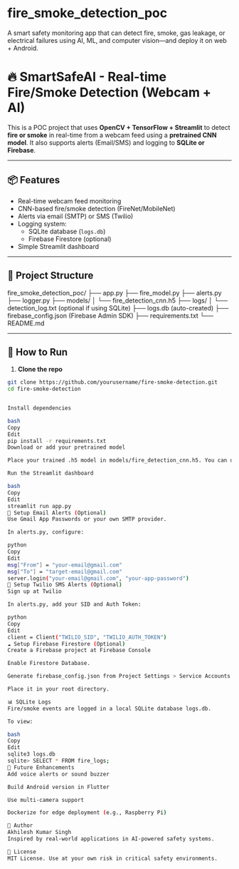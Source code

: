 # fire_smoke_detection_poc
A smart safety monitoring app that can detect fire, smoke, gas leakage, or electrical failures using AI, ML, and computer vision—and deploy it on web + Android. 
# 🔥 SmartSafeAI - Real-time Fire/Smoke Detection (Webcam + AI)

This is a POC project that uses **OpenCV + TensorFlow + Streamlit** to detect **fire or smoke** in real-time from a webcam feed using a **pretrained CNN model**. It also supports alerts (Email/SMS) and logging to **SQLite or Firebase**.

---

## 📦 Features

- Real-time webcam feed monitoring
- CNN-based fire/smoke detection (FireNet/MobileNet)
- Alerts via email (SMTP) or SMS (Twilio)
- Logging system:
  - SQLite database (`logs.db`)
  - Firebase Firestore (optional)
- Simple Streamlit dashboard

---

## 📁 Project Structure
fire_smoke_detection_poc/
├── app.py
├── fire_model.py
├── alerts.py
├── logger.py
├── models/
│ └── fire_detection_cnn.h5
├── logs/
│ └── detection_log.txt (optional if using SQLite)
├── logs.db (auto-created)
├── firebase_config.json (Firebase Admin SDK)
├── requirements.txt
└── README.md


---

## 🚀 How to Run

1. **Clone the repo**

```bash
git clone https://github.com/yourusername/fire-smoke-detection.git
cd fire-smoke-detection


Install dependencies

bash
Copy
Edit
pip install -r requirements.txt
Download or add your pretrained model

Place your trained .h5 model in models/fire_detection_cnn.h5. You can use FireNet or your own trained model.

Run the Streamlit dashboard

bash
Copy
Edit
streamlit run app.py
📧 Setup Email Alerts (Optional)
Use Gmail App Passwords or your own SMTP provider.

In alerts.py, configure:

python
Copy
Edit
msg["From"] = "your-email@gmail.com"
msg["To"] = "target-email@gmail.com"
server.login("your-email@gmail.com", "your-app-password")
📱 Setup Twilio SMS Alerts (Optional)
Sign up at Twilio

In alerts.py, add your SID and Auth Token:

python
Copy
Edit
client = Client("TWILIO_SID", "TWILIO_AUTH_TOKEN")
☁️ Setup Firebase Firestore (Optional)
Create a Firebase project at Firebase Console

Enable Firestore Database.

Generate firebase_config.json from Project Settings > Service Accounts > Admin SDK.

Place it in your root directory.

📊 SQLite Logs
Fire/smoke events are logged in a local SQLite database logs.db.

To view:

bash
Copy
Edit
sqlite3 logs.db
sqlite> SELECT * FROM fire_logs;
🔮 Future Enhancements
Add voice alerts or sound buzzer

Build Android version in Flutter

Use multi-camera support

Dockerize for edge deployment (e.g., Raspberry Pi)

🙌 Author
Akhilesh Kumar Singh
Inspired by real-world applications in AI-powered safety systems.

📃 License
MIT License. Use at your own risk in critical safety environments.




